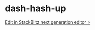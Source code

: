 # dash-hash-up

[Edit in StackBlitz next generation editor ⚡️](https://stackblitz.com/~/github.com/alwanof/dash-hash-up)